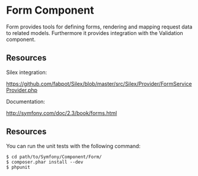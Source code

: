 Form Component
==============

Form provides tools for defining forms, rendering and mapping request data to
related models. Furthermore it provides integration with the Validation
component.

Resources
---------

Silex integration:

https://github.com/fabpot/Silex/blob/master/src/Silex/Provider/FormServiceProvider.php

Documentation:

http://symfony.com/doc/2.3/book/forms.html

Resources
---------

You can run the unit tests with the following command:

    $ cd path/to/Symfony/Component/Form/
    $ composer.phar install --dev
    $ phpunit
